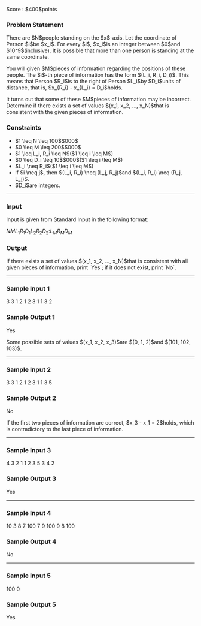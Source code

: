 
<div>

<span>

<span>

<p>
Score : $400$points
</p>

<div>

<section>

### **Problem Statement**

<p>
There are $N$people standing on the $x$-axis.
Let the coordinate of Person $i$be $x_i$.
For every $i$, $x_i$is an integer between $0$and $10^9$(inclusive).
It is possible that more than one person is standing at the same coordinate.
</p>

<p>
You will given $M$pieces of information regarding the positions of these people.
The $i$-th piece of information has the form $(L_i, R_i, D_i)$.
This means that Person $R_i$is to the right of Person $L_i$by $D_i$units of distance, that is, $x_{R_i} - x_{L_i} = D_i$holds.
</p>

<p>
It turns out that some of these $M$pieces of information may be incorrect.
Determine if there exists a set of values $(x_1, x_2, ..., x_N)$that is consistent with the given pieces of information.
</p>

</section>

</div>

<div>

<section>

### **Constraints**

<ul>

<li>
$1 \leq N \leq 100$$000$
</li>

<li>
$0 \leq M \leq 200$$000$
</li>

<li>
$1 \leq L_i, R_i \leq N$($1 \leq i \leq M$)
</li>

<li>
$0 \leq D_i \leq 10$$000$($1 \leq i \leq M$)
</li>

<li>
$L_i \neq R_i$($1 \leq i \leq M$)
</li>

<li>
If $i \neq j$, then $(L_i, R_i) \neq (L_j, R_j)$and $(L_i, R_i) \neq (R_j, L_j)$.
</li>

<li>
$D_i$are integers.
</li>

</ul>

</section>

</div>

---

<div>

<div>

<section>

### **Input**

<p>
Input is given from Standard Input in the following format:
</p>

<div>

$N$$M$$L_1$$R_1$$D_1$$L_2$$R_2$$D_2$$:$$L_M$$R_M$$D_M$
</div>

</section>

</div>

<div>

<section>

### **Output**

<p>
If there exists a set of values $(x_1, x_2, ..., x_N)$that is consistent with all given pieces of information, print `Yes`; if it does not exist, print `No`.
</p>

</section>

</div>

</div>

---

<div>

<section>

### **Sample Input 1**

<div>

3 3
1 2 1
2 3 1
1 3 2

</div>

</section>

</div>

<div>

<section>

### **Sample Output 1**

<div>

Yes

</div>

<p>
Some possible sets of values $(x_1, x_2, x_3)$are $(0, 1, 2)$and $(101, 102, 103)$.
</p>

</section>

</div>

---

<div>

<section>

### **Sample Input 2**

<div>

3 3
1 2 1
2 3 1
1 3 5

</div>

</section>

</div>

<div>

<section>

### **Sample Output 2**

<div>

No

</div>

<p>
If the first two pieces of information are correct, $x_3 - x_1 = 2$holds, which is contradictory to the last piece of information.
</p>

</section>

</div>

---

<div>

<section>

### **Sample Input 3**

<div>

4 3
2 1 1
2 3 5
3 4 2

</div>

</section>

</div>

<div>

<section>

### **Sample Output 3**

<div>

Yes

</div>

</section>

</div>

---

<div>

<section>

### **Sample Input 4**

<div>

10 3
8 7 100
7 9 100
9 8 100

</div>

</section>

</div>

<div>

<section>

### **Sample Output 4**

<div>

No

</div>

</section>

</div>

---

<div>

<section>

### **Sample Input 5**

<div>

100 0

</div>

</section>

</div>

<div>

<section>

### **Sample Output 5**

<div>

Yes

</div>

</section>

</div>

</span>

</span>

</div>

